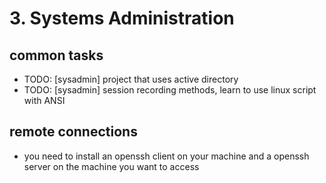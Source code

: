 # 3. Systems Administration

## common tasks
- TODO: [sysadmin] project that uses active directory
- TODO: [sysadmin] session recording methods, learn to use linux script with ANSI

## remote connections
- you need to install an openssh client on your machine and a openssh server on the machine you want to access
